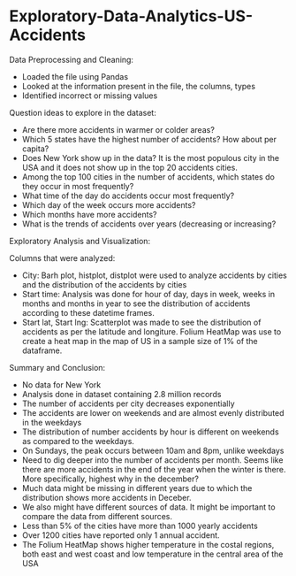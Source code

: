 # Exploratory-Data-Analytics-US-Accidents

Data Preprocessing and Cleaning:

- Loaded the file using Pandas
- Looked at the information present in the file, the columns, types
- Identified incorrect or missing values


Question ideas to explore in the dataset:

- Are there more accidents in warmer or colder areas?
- Which 5 states have the highest number of accidents? How about per capita?
- Does New York show up in the data? It is the most populous city in the USA and it does not show up in the top 20 accidents cities.
- Among the top 100 cities in the number of accidents, which states do they occur in most frequently?
- What time of the day do accidents occur most frequently?
- Which day of the week occurs more accidents?
- Which months have more accidents?
- What is the trends of accidents over years (decreasing or increasing?


Exploratory Analysis and Visualization:

Columns that were analyzed:

- City: Barh plot, histplot, distplot were used to analyze accidents by cities and the distribution of the accidents by cities
- Start time: Analysis was done for hour of day, days in week, weeks in months and months in year to see the distribution of accidents according to these datetime frames.
- Start lat, Start lng: Scatterplot was made to see the distribution of accidents as per the latitude and longiture. Folium HeatMap was use to create a heat map in the map of US in a sample size of 1% of the dataframe.


Summary and Conclusion:

- No data for New York
- Analysis done in dataset containing 2.8 million records
- The number of accidents per city decreases exponentially
- The accidents are lower on weekends and are almost evenly distributed in the weekdays
- The distribution of number accidents by hour is different on weekends as compared to the weekdays.
- On Sundays, the peak occurs between 10am and 8pm, unlike weekdays
- Need to dig deeper into the number of accidents per month. Seems like there are more accidents in the end of the year when the winter is there. More specifically, highest why in the december?
- Much data might be missing in different years due to which the distribution shows more accidents in Deceber.
- We also might have different sources of data. It might be important to compare the data from different sources.
- Less than 5% of the cities have more than 1000 yearly accidents
- Over 1200 cities have reported only 1 annual accident.
- The Folium HeatMap shows higher temperature in the costal regions, both east and west coast and low temperature in the central area of the USA
